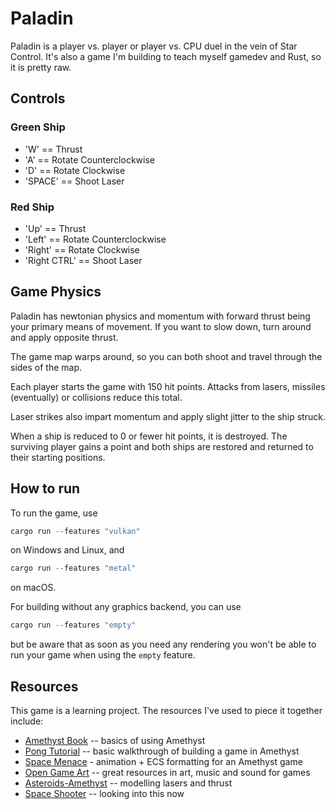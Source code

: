 # Paladin

Paladin is a player vs. player or player vs. CPU duel in the vein of Star Control. It's also a game I'm building to teach myself gamedev and Rust, so it is pretty raw.

## Controls

### Green Ship

* 'W' == Thrust
* 'A' == Rotate Counterclockwise
* 'D' == Rotate Clockwise
* 'SPACE' == Shoot Laser

### Red Ship

* 'Up' == Thrust
* 'Left' == Rotate Counterclockwise
* 'Right' == Rotate Clockwise
* 'Right CTRL' == Shoot Laser

## Game Physics

Paladin has newtonian physics and momentum with forward thrust being your primary means of movement. If you want to slow down, turn around and apply opposite thrust.

The game map warps around, so you can both shoot and travel through the sides of the map.

Each player starts the game with 150 hit points. Attacks from lasers, missiles (eventually) or collisions reduce this total.

Laser strikes also impart momentum and apply slight jitter to the ship struck.

When a ship is reduced to 0 or fewer hit points, it is destroyed. The surviving player gains a point and both ships are restored and returned to their starting positions.

## How to run

To run the game, use

```rust
cargo run --features "vulkan"
```

on Windows and Linux, and

```rust
cargo run --features "metal"
```

on macOS.

For building without any graphics backend, you can use

```rust
cargo run --features "empty"
```

but be aware that as soon as you need any rendering you won't be able to run your game when using
the `empty` feature.

## Resources

This game is a learning project. The resources I've used to piece it together include:

* [Amethyst Book](https://book.amethyst.rs/stable/) -- basics of using Amethyst
* [Pong Tutorial](https://book.amethyst.rs/stable/pong-tutorial.html) -- basic walkthrough of building a game in Amethyst
* [Space Menace](https://github.com/amethyst/space-menace) - animation + ECS formatting for an Amethyst game
* [Open Game Art](https://opengameart.org) -- great resources in art, music and sound for games
* [Asteroids-Amethyst](https://github.com/udoprog/asteroids-amethyst) -- modelling lasers and thrust
* [Space Shooter](https://github.com/amethyst/space_shooter_rs) -- looking into this now

